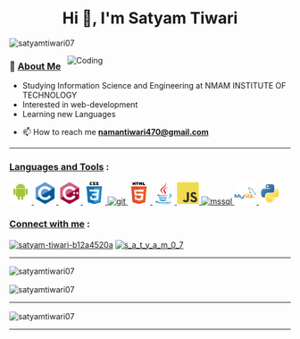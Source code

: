 <h1 align="center">Hi 👋, I'm Satyam Tiwari</h1>
<!-- ![PROFILE VIEWS](https://komarev.com/ghpvc/?username=satyamtiwari07&label=PROFILE VIEWS) -->
<p align="left"> <img src="https://komarev.com/ghpvc/?username=satyamtiwari07&label=Profile%20views&color=0e75b6&style=flat" alt="satyamtiwari07" /> </p>

<img align="right" alt="Coding" width="400" src="https://miro.medium.com/max/1360/0*7Q3yvSIv_t0ioJ-Z.gif">

<h3 align="left">🚀 <u>About Me</u> </h3>
<ul>
    <li>Studying Information Science and Engineering at NMAM INSTITUTE OF TECHNOLOGY</li>
    <li>Interested in web-development</li>
    <li>Learning new Languages </li>
</ul>

- 📫 How to reach me **namantiwari470@gmail.com**
<hr>

<h3 align="left"><u>Languages and Tools</u> :</h3>
<p align="left"> <a href="https://developer.android.com" target="_blank" rel="noreferrer"> <img src="https://raw.githubusercontent.com/devicons/devicon/master/icons/android/android-original-wordmark.svg" alt="android" width="40" height="40"/> </a> <a href="https://www.cprogramming.com/" target="_blank" rel="noreferrer"> <img src="https://raw.githubusercontent.com/devicons/devicon/master/icons/c/c-original.svg" alt="c" width="40" height="40"/> </a> <a href="https://www.w3schools.com/cpp/" target="_blank" rel="noreferrer"> <img src="https://raw.githubusercontent.com/devicons/devicon/master/icons/cplusplus/cplusplus-original.svg" alt="cplusplus" width="40" height="40"/> </a> <a href="https://www.w3schools.com/css/" target="_blank" rel="noreferrer"> <img src="https://raw.githubusercontent.com/devicons/devicon/master/icons/css3/css3-original-wordmark.svg" alt="css3" width="40" height="40"/> </a> <a href="https://git-scm.com/" target="_blank" rel="noreferrer"> <img src="https://www.vectorlogo.zone/logos/git-scm/git-scm-icon.svg" alt="git" width="40" height="40"/> </a> <a href="https://www.w3.org/html/" target="_blank" rel="noreferrer"> <img src="https://raw.githubusercontent.com/devicons/devicon/master/icons/html5/html5-original-wordmark.svg" alt="html5" width="40" height="40"/> </a> <a href="https://www.java.com" target="_blank" rel="noreferrer"> <img src="https://raw.githubusercontent.com/devicons/devicon/master/icons/java/java-original.svg" alt="java" width="40" height="40"/> </a> <a href="https://developer.mozilla.org/en-US/docs/Web/JavaScript" target="_blank" rel="noreferrer"> <img src="https://raw.githubusercontent.com/devicons/devicon/master/icons/javascript/javascript-original.svg" alt="javascript" width="40" height="40"/> </a> <a href="https://www.microsoft.com/en-us/sql-server" target="_blank" rel="noreferrer"> <img src="https://www.svgrepo.com/show/303229/microsoft-sql-server-logo.svg" alt="mssql" width="40" height="40"/> </a> <a href="https://www.mysql.com/" target="_blank" rel="noreferrer"> <img src="https://raw.githubusercontent.com/devicons/devicon/master/icons/mysql/mysql-original-wordmark.svg" alt="mysql" width="40" height="40"/> </a> <a href="https://www.python.org" target="_blank" rel="noreferrer"> <img src="https://raw.githubusercontent.com/devicons/devicon/master/icons/python/python-original.svg" alt="python" width="40" height="40"/> </a> </p>


<h3 align="left"><u>Connect with me</u> :</h3>
<p align="left">
<a href="https://linkedin.com/in/satyam-tiwari-b12a4520a" target="blank"><img align="center" src="https://raw.githubusercontent.com/rahuldkjain/github-profile-readme-generator/master/src/images/icons/Social/linked-in-alt.svg" alt="satyam-tiwari-b12a4520a" height="30" width="40" /></a>
<a href="https://instagram.com/s_a_t_y_a_m_0_7" target="blank"><img align="center" src="https://raw.githubusercontent.com/rahuldkjain/github-profile-readme-generator/master/src/images/icons/Social/instagram.svg" alt="s_a_t_y_a_m_0_7" height="30" width="40" /></a>
</p>

<hr>

<p><img align="center" src="https://github-readme-stats.vercel.app/api/top-langs?username=satyamtiwari07&show_icons=true&locale=en&layout=compact" alt="satyamtiwari07" /></p>

<p><img align="center" src="https://github-readme-stats.vercel.app/api?username=satyamtiwari07&show_icons=true&locale=en" alt="satyamtiwari07" /></p>

<hr>
<p><img align="center" src="https://github-readme-streak-stats.herokuapp.com/?user=satyamtiwari07&" alt="satyamtiwari07" /></p>

<hr>
